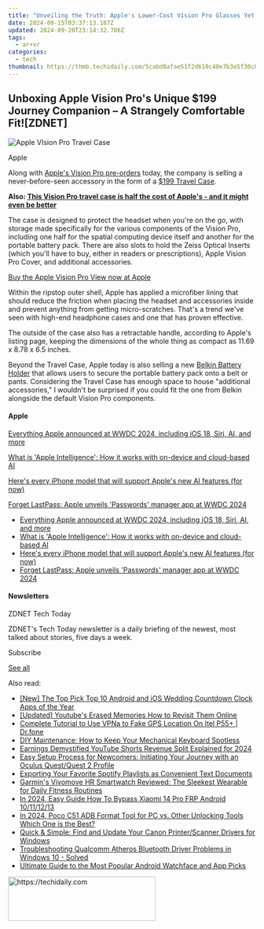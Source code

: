 ```yaml
---
title: "Unveiling the Truth: Apple's Lower-Cost Vision Pro Glasses Yet To Materialize - Insights From ZDNet"
date: 2024-09-15T03:37:13.187Z
updated: 2024-09-20T23:14:32.786Z
tags:
  - ar+vr
categories:
  - tech
thumbnail: https://thmb.techidaily.com/5cabd8afae51f2d610c40e7b3e5f30c80fd0a554cd872de0aa746e8545edfc3c.jpg
---
```


## Unboxing Apple Vision Pro's Unique $199 Journey Companion – A Strangely Comfortable Fit![ZDNET]

![Apple VIsion Pro Travel Case](https://www.zdnet.com/a/img/resize/b07d9a769e671d04883cadfa09baa93ea1fc4cdb/2024/01/19/9d6b9ecf-7934-48a0-a59e-55d05345ecb2/mw2f3.jpg?auto=webp&precrop=1000,562,x0,y196&width=1280)

Apple

Along with [Apple's Vision Pro pre-orders](https://apple.sjv.io/c/159047/435031/7613?&sharedid=zdnet&partnerpropertyid=1980086&u=https%3A%2F%2Fwww.apple.com%2Fapple-vision-pro%2F&subId1=zd-%5F%5FCOM%5FCLICK%5FID%5F%5F-dtp) today, the company is selling a never-before-seen accessory in the form of a [$199 Travel Case](https://apple.sjv.io/c/159047/435031/7613?&sharedid=zdnet&partnerpropertyid=1980086&u=https%3A%2F%2Fwww.apple.com%2Fshop%2Fproduct%2FMW2F3LL%2FA%2Fapple-vision-pro-travel-case&subId1=zd-%5F%5FCOM%5FCLICK%5FID%5F%5F-dtp).

**Also: [This Vision Pro travel case is half the cost of Apple's - and it might even be better](https://www.zdnet.com/article/this-vision-pro-travel-case-is-half-the-cost-of-apples-and-it-might-even-be-better-nice-dot-1/)**

The case is designed to protect the headset when you're on the go, with storage made specifically for the various components of the Vision Pro, including one half for the spatial computing device itself and another for the portable battery pack. There are also slots to hold the Zeiss Optical Inserts (which you'll have to buy, either in readers or prescriptions), Apple Vision Pro Cover, and additional accessories.

[Buy the Apple Vision Pro View now at Apple](https://apple.sjv.io/c/159047/435031/7613?&sharedid=zdnet&partnerpropertyid=1980086&u=https%3A%2F%2Fwww.apple.com%2Fapple-vision-pro%2F&subId1=zd-%5F%5FCOM%5FCLICK%5FID%5F%5F-dtp)

Within the ripstop outer shell, Apple has applied a microfiber lining that should reduce the friction when placing the headset and accessories inside and prevent anything from getting micro-scratches. That's a trend we've seen with high-end headphone cases and one that has proven effective.

The outside of the case also has a retractable handle, according to Apple's listing page, keeping the dimensions of the whole thing as compact as 11.69 x 8.78 x 6.5 inches.

Beyond the Travel Case, Apple today is also selling a new [Belkin Battery Holder](https://apple.sjv.io/c/159047/435031/7613?&sharedid=zdnet&partnerpropertyid=1980086&u=https%3A%2F%2Fwww.apple.com%2Fshop%2Fproduct%2FHRDR2ZM%2FA%2Fbelkin-battery-holder-for-apple-vision-pro&subId1=zd-%5F%5FCOM%5FCLICK%5FID%5F%5F-dtp) that allows users to secure the portable battery pack onto a belt or pants. Considering the Travel Case has enough space to house "additional accessories," I wouldn't be surprised if you could fit the one from Belkin alongside the default Vision Pro components.

#### Apple

[Everything Apple announced at WWDC 2024, including iOS 18, Siri, AI, and more](https://www.zdnet.com/article/every-new-feature-apple-unveiled-for-iphone-ipad-mac-and-more-this-fall-including-ai/ "Everything Apple announced at WWDC 2024, including iOS 18, Siri, AI, and more")

[What is 'Apple Intelligence': How it works with on-device and cloud-based AI](https://www.zdnet.com/article/what-is-apple-intelligence-everything-to-know-about-ai-features-coming-to-iphones-macs-and-ipads/ "What is 'Apple Intelligence': How it works with on-device and cloud-based AI")

[Here's every iPhone model that will support Apple's new AI features (for now)](https://www.zdnet.com/article/ios-18-1-update-every-iphone-model-that-will-support-apples-new-ai-features-for-now/ "Here's every iPhone model that will support Apple's new AI features (for now)")

[Forget LastPass: Apple unveils 'Passwords' manager app at WWDC 2024](https://www.zdnet.com/article/forget-lastpass-apple-unveils-passwords-manager-app-at-wwdc-2024/ "Forget LastPass: Apple unveils 'Passwords' manager app at WWDC 2024")

* [Everything Apple announced at WWDC 2024, including iOS 18, Siri, AI, and more](https://www.zdnet.com/article/every-new-feature-apple-unveiled-for-iphone-ipad-mac-and-more-this-fall-including-ai/ "Everything Apple announced at WWDC 2024, including iOS 18, Siri, AI, and more")
* [What is 'Apple Intelligence': How it works with on-device and cloud-based AI](https://www.zdnet.com/article/what-is-apple-intelligence-everything-to-know-about-ai-features-coming-to-iphones-macs-and-ipads/ "What is 'Apple Intelligence': How it works with on-device and cloud-based AI")
* [Here's every iPhone model that will support Apple's new AI features (for now)](https://www.zdnet.com/article/ios-18-1-update-every-iphone-model-that-will-support-apples-new-ai-features-for-now/ "Here's every iPhone model that will support Apple's new AI features (for now)")
* [Forget LastPass: Apple unveils 'Passwords' manager app at WWDC 2024](https://www.zdnet.com/article/forget-lastpass-apple-unveils-passwords-manager-app-at-wwdc-2024/ "Forget LastPass: Apple unveils 'Passwords' manager app at WWDC 2024")

#### Newsletters

ZDNET Tech Today

ZDNET's Tech Today newsletter is a daily briefing of the newest, most talked about stories, five days a week.

 Subscribe

[See all](https://www.zdnet.com/newsletters/)

<ins class="adsbygoogle"
     style="display:block"
     data-ad-format="autorelaxed"
     data-ad-client="ca-pub-7571918770474297"
     data-ad-slot="1223367746"></ins>

<ins class="adsbygoogle"
     style="display:block"
     data-ad-client="ca-pub-7571918770474297"
     data-ad-slot="8358498916"
     data-ad-format="auto"
     data-full-width-responsive="true"></ins>

<span class="atpl-alsoreadstyle">Also read:</span>
<div><ul>
<li><a href="https://some-tips.techidaily.com/new-the-top-pick-top-10-android-and-ios-wedding-countdown-clock-apps-of-the-year/"><u>[New] The Top Pick Top 10 Android and iOS Wedding Countdown Clock Apps of the Year</u></a></li>
<li><a href="https://facebook-video-footage.techidaily.com/updated-youtubes-erased-memories-how-to-revisit-them-online/"><u>[Updated] Youtube's Erased Memories How to Revisit Them Online</u></a></li>
<li><a href="https://fake-location.techidaily.com/complete-tutorial-to-use-vpna-to-fake-gps-location-on-itel-p55plus-drfone-by-drfone-virtual-android/"><u>Complete Tutorial to Use VPNa to Fake GPS Location On Itel P55+ | Dr.fone</u></a></li>
<li><a href="https://techno-recovery.techidaily.com/diy-maintenance-how-to-keep-your-mechanical-keyboard-spotless/"><u>DIY Maintenance: How to Keep Your Mechanical Keyboard Spotless</u></a></li>
<li><a href="https://youtube-zero.techidaily.com/ngs-demystified-youtube-shorts-revenue-split-explained-for-2024/"><u>Earnings Demystified YouTube Shorts Revenue Split Explained for 2024</u></a></li>
<li><a href="https://techno-recovery.techidaily.com/easy-setup-process-for-newcomers-initiating-your-journey-with-an-oculus-questquest-2-profile/"><u>Easy Setup Process for Newcomers: Initiating Your Journey with an Oculus Quest/Quest 2 Profile</u></a></li>
<li><a href="https://techno-recovery.techidaily.com/exporting-your-favorite-spotify-playlists-as-convenient-text-documents/"><u>Exporting Your Favorite Spotify Playlists as Convenient Text Documents</u></a></li>
<li><a href="https://techno-recovery.techidaily.com/garmins-vivomove-hr-smartwatch-reviewed-the-sleekest-wearable-for-daily-fitness-routines/"><u>Garmin's Vivomove HR Smartwatch Reviewed: The Sleekest Wearable for Daily Fitness Routines</u></a></li>
<li><a href="https://bypass-frp.techidaily.com/in-2024-easy-guide-how-to-bypass-xiaomi-14-pro-frp-android-10111213-by-drfone-android/"><u>In 2024, Easy Guide How To Bypass Xiaomi 14 Pro FRP Android 10/11/12/13</u></a></li>
<li><a href="https://android-frp.techidaily.com/in-2024-poco-c51-adb-format-tool-for-pc-vs-other-unlocking-tools-which-one-is-the-best-by-drfone-android/"><u>In 2024, Poco C51 ADB Format Tool for PC vs. Other Unlocking Tools Which One is the Best?</u></a></li>
<li><a href="https://win-dash.techidaily.com/1722962183645-quick-and-simple-find-and-update-your-canon-printerscanner-drivers-for-windows/"><u>Quick & Simple: Find and Update Your Canon Printer/Scanner Drivers for Windows</u></a></li>
<li><a href="https://driver-error.techidaily.com/troubleshooting-qualcomm-atheros-bluetooth-driver-problems-in-windows-10-solved/"><u>Troubleshooting Qualcomm Atheros Bluetooth Driver Problems in Windows 10 - Solved</u></a></li>
<li><a href="https://techno-recovery.techidaily.com/ultimate-guide-to-the-most-popular-android-watchface-and-app-picks/"><u>Ultimate Guide to the Most Popular Android Watchface and App Picks</u></a></li>
</ul></div>

<!-- affiliate ads begin -->
<a href="https://wigfever.sjv.io/c/5597632/2005196/22899" target="_top" id="2005196">
  <img src="//a.impactradius-go.com/display-ad/22899-2005196" border="0" alt="https://techidaily.com" width="300" height="90"/>
</a>
<img height="0" width="0" src="https://wigfever.sjv.io/i/5597632/2005196/22899" style="position:absolute;visibility:hidden;" border="0" />
<!-- affiliate ads end -->

